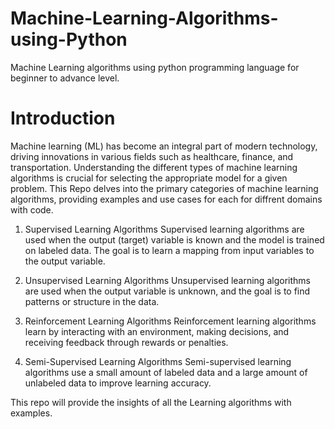 # Machine-Learning-Algorithms-using-Python
Machine Learning algorithms using python programming language for beginner to advance level.
# Introduction
Machine learning (ML) has become an integral part of modern technology, driving innovations in various fields such as healthcare, finance, and transportation. 
Understanding the different types of machine learning algorithms is crucial for selecting the appropriate model for a given problem.
This Repo delves into the primary categories of machine learning algorithms, providing examples and use cases for each for diffrent domains with code.

1. Supervised Learning Algorithms
Supervised learning algorithms are used when the output (target) variable is known and the model is trained on labeled data.
The goal is to learn a mapping from input variables to the output variable.

2. Unsupervised Learning Algorithms
Unsupervised learning algorithms are used when the output variable is unknown, and the goal is to find patterns or structure in the data.

3. Reinforcement Learning Algorithms
Reinforcement learning algorithms learn by interacting with an environment, making decisions, and receiving feedback through rewards or penalties.

4. Semi-Supervised Learning Algorithms
Semi-supervised learning algorithms use a small amount of labeled data and a large amount of unlabeled data to improve learning accuracy.

This repo will provide the insights of all the Learning algorithms with examples.
